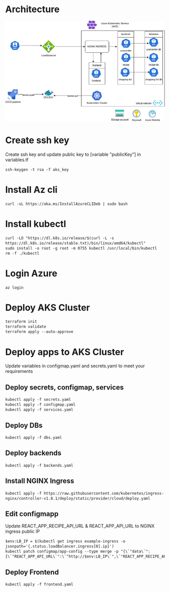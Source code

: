 # Architecture

![alt text](<AKS Architecture.jpg>)

# Create ssh key

Create ssh key and update public key to [variable "publicKey"] in variables.tf

```
ssh-keygen -t rsa -f aks_key
```

# Install Az cli

```
curl -sL https://aka.ms/InstallAzureCLIDeb | sudo bash
```

# Install kubectl

```
curl -LO "https://dl.k8s.io/release/$(curl -L -s https://dl.k8s.io/release/stable.txt)/bin/linux/amd64/kubectl"
sudo install -o root -g root -m 0755 kubectl /usr/local/bin/kubectl
rm -f ./kubectl
```

# Login Azure

```
az login
```

# Deploy AKS Cluster

```
terraform init
terraform validate
terraform apply --auto-approve
```

# Deploy apps to AKS Cluster
Update variables in configmap.yaml and secrets.yaml to meet your requirements

## Deploy secrets, configmap, services

```
kubectl apply -f secrets.yaml
kubectl apply -f configmap.yaml
kubectl apply -f services.yaml
```

## Deploy DBs

```
kubectl apply -f dbs.yaml
```

## Deploy backends

```
kubectl apply -f backends.yaml
```

## Install NGINX Ingress

```
kubectl apply -f https://raw.githubusercontent.com/kubernetes/ingress-nginx/controller-v1.8.1/deploy/static/provider/cloud/deploy.yaml
```
## Edit configmapp
Update REACT_APP_RECIPE_API_URL & REACT_APP_API_URL to NGINX ingress public IP

```
$env:LB_IP = $(kubectl get ingress example-ingress -o jsonpath='{.status.loadBalancer.ingress[0].ip}')
kubectl patch configmap/app-config --type merge -p "{\`"data\`":{\`"REACT_APP_API_URL\`":\`"http://$env:LB_IP\`",\`"REACT_APP_RECIPE_API_URL\`":\`"http://$env:LB_IP\`"}}"
```

## Deploy Frontend

```
kubectl apply -f frontend.yaml
```